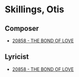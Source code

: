# Skillings, Otis

## Composer

- [20858 - THE BOND OF LOVE](/hymns/20858.md)

## Lyricist

- [20858 - THE BOND OF LOVE](/hymns/20858.md)

